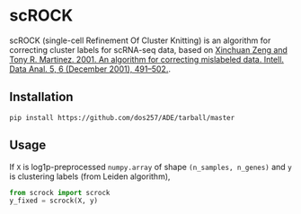 # scROCK

scROCK (single-cell Refinement Of Cluster Knitting) is an algorithm for correcting cluster labels for scRNA-seq data, based on [Xinchuan Zeng and Tony R. Martinez. 2001. An algorithm for correcting mislabeled data. Intell. Data Anal. 5, 6 (December 2001), 491–502.](https://dl.acm.org/doi/10.5555/1294000.1294004).


## Installation

```pip install https://github.com/dos257/ADE/tarball/master```


## Usage

If `X` is log1p-preprocessed `numpy.array` of shape `(n_samples, n_genes)` and `y` is clustering labels (from Leiden algorithm),

```python
from scrock import scrock
y_fixed = scrock(X, y)
```
